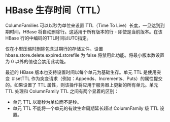 # HBase 生存时间（TTL）

ColumnFamilies 可以以秒为单位来设置 TTL（Time To Live）长度，一旦达到到期时间，HBase 将自动删除行。这适用于所有版本的行 - 即使是当前版本。在该 HBase 行的中编码的TTL时间以UTC指定。

仅在小型压缩时删除包含过期行的存储文件。设置 hbase.store.delete.expired.storefile 为 false 将禁用此功能。将最小版本数设置为 0 以外的值也会禁用此功能。

最近的 HBase 版本也支持设置时间以每个单元为基础生存。单元 TTL 是使用突变 ＃setTTL 作为突变请求（例如：Appends、Increments、Puts）的属性提交的。如果设置了 TTL 属性，则该操作将应用于服务器上更新的所有单元。单元 TTL 处理和 ColumnFamily TTL 之间有两个显着的区别：

- 单元 TTL 以毫秒为单位而不是秒。
- 单元 TTL 不能将一个单元的有效生命周期延长超过 ColumnFamily 级 TTL 设置。